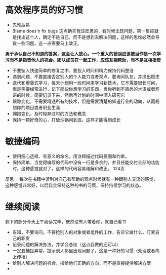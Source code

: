 # 高效程序员的好习惯
* 先难后易
* Blame does'n fix bugs
这点确实我该反思的，有时候出现问题，第一反应就是找出这个人，确定不是自己，而不是想到去解决问题，这样的思维必然会导致一些问题，这一点需要马上改正。

**勇于承认自己不知道的答案，这会让人放心。一个重大的错误应该被当作是一次学习而不是指责他人的机会。团队成员在一起工作，应该互相帮助，而不是互相指责**

* 不要坠入快速简单的修复之中，要投入时间和精力保持代码整洁
* 遇到问题，不要直接否定别人的个人能力或者观点，要询问队友，并提出顾虑
* 迭代和增量式学习，每天计划用一段时间来学习新技术，它不需要很长时间，但是需要经常进行，记下那些你想学习的东西，当你听到不熟悉的术语或者短语的时候，简要记录下来，然后再计划的时间中深入研究它
* 跟踪变化，不需要精通所有的技术，但是需要清楚的知道行业的动向，从而规划你的项目或者职业生涯
* 拥抱变化，及时抛弃过时的方法和概念
* 保持一颗好奇的心，打破沙锅问到底，这样才能得到成长

# 敏捷编码

* 使用细心选择、有意义的命名。用注释描述代码意图和约束。
* 保持简单，当觉得编写的代码中没有一行是多余的，并且任能交付全部的功能时，这种感觉就对了，这样的代码容易理解和改正。
124页

反思：
每次在书籍中读到对自己有帮助的观点时候就有一种跟别人交流的感觉，这种感觉非常好，以后我会保持这种的书的习惯，保持持续学习的状态。

# 继续阅读
剩下的部分今天上午阅读完毕，既然没有人带着你，就自己看书

* 告知，不要询问。不要抢别人的对象或者组件的工作，告诉它做什么，盯紧自己的职责
* 记录问题的解决办法，并学会总结（这点我做的还可以）
* 一定要捕捉异常，提示别人那里出现问题了，这是一种好的习惯（处理或者向上传播）
* 给别人解决问题的机会，指给他们正确的方向，而不是直接提供解决方案
* 
